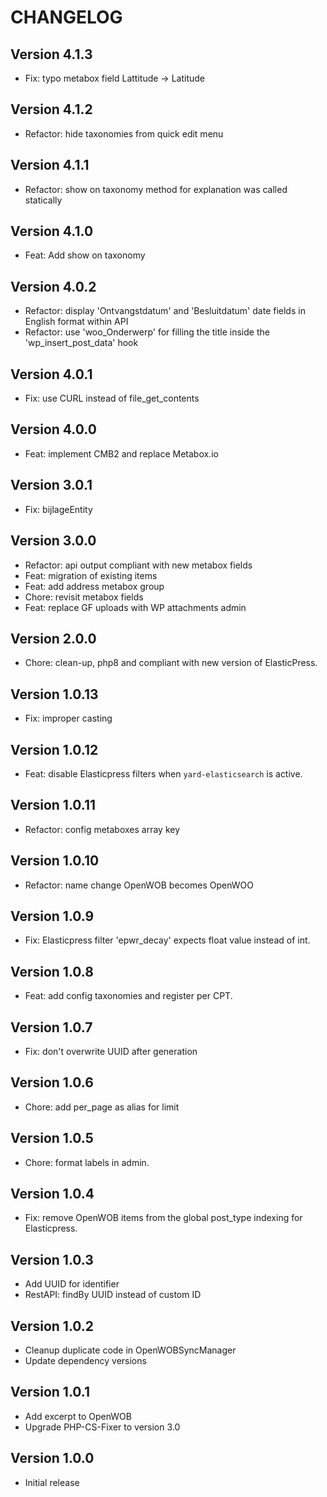 # CHANGELOG

## Version 4.1.3

-   Fix: typo metabox field Lattitude -> Latitude

## Version 4.1.2

-   Refactor: hide taxonomies from quick edit menu

## Version 4.1.1

-   Refactor: show on taxonomy method for explanation was called statically

## Version 4.1.0

-   Feat: Add show on taxonomy

## Version 4.0.2

-   Refactor: display 'Ontvangstdatum' and 'Besluitdatum' date fields in English format within API
-   Refactor: use 'woo_Onderwerp' for filling the title inside the 'wp_insert_post_data' hook

## Version 4.0.1

-   Fix: use CURL instead of file_get_contents

## Version 4.0.0

-   Feat: implement CMB2 and replace Metabox.io

## Version 3.0.1

-   Fix: bijlageEntity

## Version 3.0.0

-   Refactor: api output compliant with new metabox fields
-   Feat: migration of existing items
-   Feat: add address metabox group
-   Chore: revisit metabox fields
-   Feat: replace GF uploads with WP attachments admin

## Version 2.0.0

-   Chore: clean-up, php8 and compliant with new version of ElasticPress.

## Version 1.0.13

-   Fix: improper casting

## Version 1.0.12

-   Feat: disable Elasticpress filters when `yard-elasticsearch` is active.

## Version 1.0.11

-   Refactor: config metaboxes array key

## Version 1.0.10

-   Refactor: name change OpenWOB becomes OpenWOO

## Version 1.0.9

-   Fix: Elasticpress filter 'epwr_decay' expects float value instead of int.

## Version 1.0.8

-   Feat: add config taxonomies and register per CPT.

## Version 1.0.7

-   Fix: don't overwrite UUID after generation

## Version 1.0.6

-   Chore: add per_page as alias for limit

## Version 1.0.5

-   Chore: format labels in admin.

## Version 1.0.4

-   Fix: remove OpenWOB items from the global post_type indexing for Elasticpress.

## Version 1.0.3

-   Add UUID for identifier
-   RestAPI: findBy UUID instead of custom ID

## Version 1.0.2

-   Cleanup duplicate code in OpenWOBSyncManager
-   Update dependency versions

## Version 1.0.1

-   Add excerpt to OpenWOB
-   Upgrade PHP-CS-Fixer to version 3.0

## Version 1.0.0

-   Initial release
